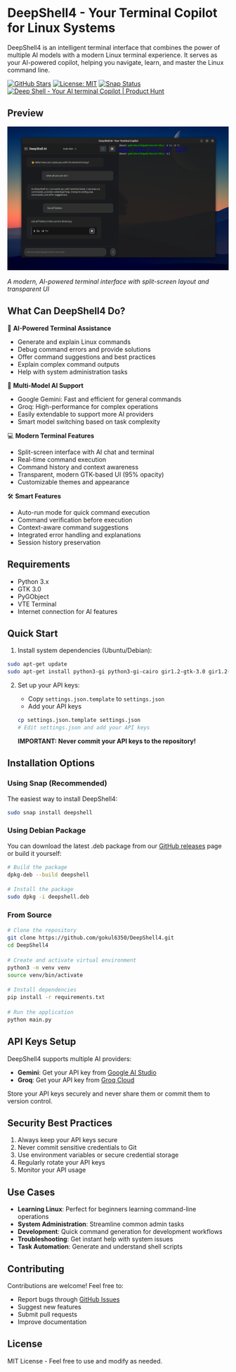 # DeepShell4 - Your Terminal Copilot for Linux Systems

DeepShell4 is an intelligent terminal interface that combines the power of multiple AI models with a modern Linux terminal experience. It serves as your AI-powered copilot, helping you navigate, learn, and master the Linux command line.

[![GitHub Stars](https://img.shields.io/github/stars/gokul6350/DeepShell4?style=social)](https://github.com/gokul6350/DeepShell4)
[![License: MIT](https://img.shields.io/badge/License-MIT-yellow.svg)](https://opensource.org/licenses/MIT)
[![Snap Status](https://build.snapcraft.io/badge/gokul6350/DeepShell4.svg)](https://build.snapcraft.io/user/gokul6350/DeepShell4)
<a href="https://www.producthunt.com/products/deep-shell?embed=true&utm_source=badge-featured&utm_medium=badge&utm_source=badge-deep&#0045;shell" target="_blank"><img src="https://api.producthunt.com/widgets/embed-image/v1/featured.svg?post_id=974723&theme=light&t=1749194143240" alt="Deep&#0032;Shell&#0032; - Your&#0032;AI&#0032;terminal&#0032;Copilot | Product Hunt" style="width: 250px; height: 54px;" width="250" height="54" /></a>

## Preview 

![DeepShell4 Interface](preview/preview1.png)

*A modern, AI-powered terminal interface with split-screen layout and transparent UI*

## What Can DeepShell4 Do?

🤖 **AI-Powered Terminal Assistance**
- Generate and explain Linux commands
- Debug command errors and provide solutions
- Offer command suggestions and best practices
- Explain complex command outputs
- Help with system administration tasks

🎯 **Multi-Model AI Support**
- Google Gemini: Fast and efficient for general commands
- Groq: High-performance for complex operations
- Easily extendable to support more AI providers
- Smart model switching based on task complexity

💻 **Modern Terminal Features**
- Split-screen interface with AI chat and terminal
- Real-time command execution
- Command history and context awareness
- Transparent, modern GTK-based UI (95% opacity)
- Customizable themes and appearance

🛠️ **Smart Features**
- Auto-run mode for quick command execution
- Command verification before execution
- Context-aware command suggestions
- Integrated error handling and explanations
- Session history preservation

## Requirements

- Python 3.x
- GTK 3.0
- PyGObject
- VTE Terminal
- Internet connection for AI features

## Quick Start

1. Install system dependencies (Ubuntu/Debian):
```bash
sudo apt-get update
sudo apt-get install python3-gi python3-gi-cairo gir1.2-gtk-3.0 gir1.2-vte-2.91
```

2. Set up your API keys:
   - Copy `settings.json.template` to `settings.json`
   - Add your API keys
   ```bash
   cp settings.json.template settings.json
   # Edit settings.json and add your API keys
   ```

   **IMPORTANT: Never commit your API keys to the repository!**

## Installation Options

### Using Snap (Recommended)
The easiest way to install DeepShell4:
```bash
sudo snap install deepshell
```

### Using Debian Package
You can download the latest .deb package from our [GitHub releases](https://github.com/gokul6350/DeepShell4/releases) page or build it yourself:

```bash
# Build the package
dpkg-deb --build deepshell

# Install the package
sudo dpkg -i deepshell.deb
```

### From Source
```bash
# Clone the repository
git clone https://github.com/gokul6350/DeepShell4.git
cd DeepShell4

# Create and activate virtual environment
python3 -m venv venv
source venv/bin/activate

# Install dependencies
pip install -r requirements.txt

# Run the application
python main.py
```

## API Keys Setup

DeepShell4 supports multiple AI providers:
- **Gemini**: Get your API key from [Google AI Studio](https://makersuite.google.com/app/apikey)
- **Groq**: Get your API key from [Groq Cloud](https://console.groq.com/)

Store your API keys securely and never share them or commit them to version control.

## Security Best Practices

1. Always keep your API keys secure
2. Never commit sensitive credentials to Git
3. Use environment variables or secure credential storage
4. Regularly rotate your API keys
5. Monitor your API usage

## Use Cases

- **Learning Linux**: Perfect for beginners learning command-line operations
- **System Administration**: Streamline common admin tasks
- **Development**: Quick command generation for development workflows
- **Troubleshooting**: Get instant help with system issues
- **Task Automation**: Generate and understand shell scripts

## Contributing

Contributions are welcome! Feel free to:
- Report bugs through [GitHub Issues](https://github.com/gokul6350/DeepShell4/issues)
- Suggest new features
- Submit pull requests
- Improve documentation

## License

MIT License - Feel free to use and modify as needed. 